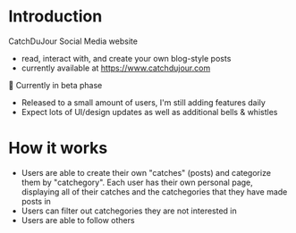 # Introduction

CatchDuJour Social Media website 
  - read, interact with, and create your own blog-style posts
  - currently available at https://www.catchdujour.com

🚧 Currently in beta phase
  - Released to a small amount of users, I'm still adding features daily
  - Expect lots of UI/design updates as well as additional bells & whistles
  
# How it works
  - Users are able to create their own "catches" (posts) and categorize them by "catchegory".  Each user has their own personal page, displaying all of their catches and the catchegories that they have made posts in
  - Users can filter out catchegories they are not interested in
  - Users are able to follow others 

 
 
